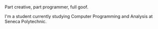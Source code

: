 Part creative, part programmer, full goof.

I'm a student currently studying Computer Programming and Analysis at Seneca Polytechnic.
